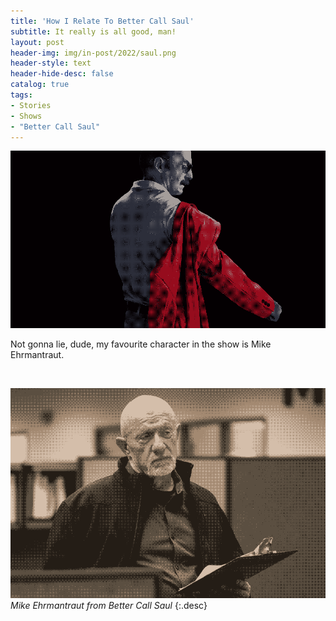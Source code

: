 ```yaml
---
title: 'How I Relate To Better Call Saul'
subtitle: It really is all good, man!
layout: post
header-img: img/in-post/2022/saul.png
header-style: text
header-hide-desc: false
catalog: true
tags:
- Stories
- Shows
- "Better Call Saul"
---
```


![Gene becoming Saul again](/img/in-post/2022/saul.png)

Not gonna lie, dude, my favourite character in the show is Mike Ehrmantraut.

<br>

![Mike pretending to be a consultant](/img/in-post/2022/mike.png)
*Mike Ehrmantraut from Better Call Saul*
{:.desc}

